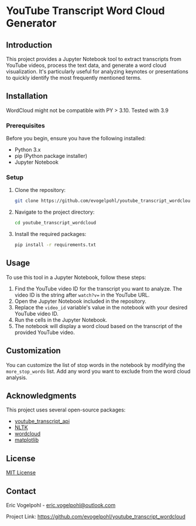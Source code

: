 
# YouTube Transcript Word Cloud Generator

## Introduction
This project provides a Jupyter Notebook tool to extract transcripts from YouTube videos, process the text data, and generate a word cloud visualization. It's particularly useful for analyzing keynotes or presentations to quickly identify the most frequently mentioned terms.

## Installation
WordCloud might not be compatible with PY > 3.10. Tested with 3.9

### Prerequisites
Before you begin, ensure you have the following installed:
- Python 3.x
- pip (Python package installer)
- Jupyter Notebook

### Setup
1. Clone the repository:
   ```bash
   git clone https://github.com/evogelpohl/youtube_transcript_wordcloud
   ```
2. Navigate to the project directory:
   ```bash
   cd youtube_transcript_wordcloud
   ```
3. Install the required packages:
   ```bash
   pip install -r requirements.txt
   ```

## Usage

To use this tool in a Jupyter Notebook, follow these steps:

1. Find the YouTube video ID for the transcript you want to analyze. The video ID is the string after `watch?v=` in the YouTube URL.
2. Open the Jupyter Notebook included in the repository.
3. Replace the `video_id` variable's value in the notebook with your desired YouTube video ID.
4. Run the cells in the Jupyter Notebook.
5. The notebook will display a word cloud based on the transcript of the provided YouTube video.

## Customization

You can customize the list of stop words in the notebook by modifying the `more_stop_words` list. Add any word you want to exclude from the word cloud analysis.

## Acknowledgments

This project uses several open-source packages:
- [youtube_transcript_api](https://pypi.org/project/youtube-transcript-api/)
- [NLTK](https://www.nltk.org/)
- [wordcloud](https://pypi.org/project/wordcloud/)
- [matplotlib](https://matplotlib.org/)

## License

[MIT License](LICENSE)

## Contact

Eric Vogelpohl - eric.vogelpohl@outlook.com

Project Link: https://github.com/evogelpohl/youtube_transcript_wordcloud
